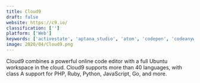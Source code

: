 ```yaml
---
title: Cloud9
draft: false 
website: https://c9.io/
classification: ['']
platform: ['Web']
keywords: ['activestate', 'aptana_studio', 'atom', 'codepen', 'codeanywhere', 'codenvy', 'eclipse_che', 'freshsales_crm', 'insightly', 'koding', 'netbeans', 'nitrous', 'phpstorm', 'plunker', 'shiftedit', 'sourcelair', 'springcm', 'visual_studio_code']
image: 2020/04/Cloud9.png
---
```

Cloud9 combines a powerful online code editor with a full Ubuntu workspace in the cloud. Cloud9 supports more than 40 languages, with class A support for PHP, Ruby, Python, JavaScript, Go, and more.